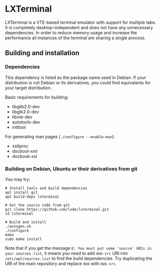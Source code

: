 # LXTerminal

LXTerminal is a VTE-based terminal emulator with support for multiple tabs.  It
is completely desktop-independent and does not have any unnecessary
dependencies. In order to reduce memory usage and increase the performance all
instances of the terminal are sharing a single process.

## Building and installation

### Dependencies

This dependency is listed as the package name used in Debian.  If your
distribution is not Debian or its derivatives, you could find equivalents for
your target distribution.

Basic requirements for building:
* libglib2.0-dev
* libgtk2.0-dev
* libvte-dev
* autotools-dev
* intltool

For generating man pages (`./configure --enable-man`):
* xsltproc
* docbool-xml
* docbook-xsl

### Building on Debian, Ubuntu or their derivatives from git

You may try:

```
# Install tools and build dependencies
apt install git
apt build-deps lxterminal

# Get the source code from git
git clone https://github.com/lxde/lxterminal.git
cd lxterminal

# Build and install
./autogen.sh
./configure
make
sudo make install
```

Note that if you get the message `E: You must put some 'source' URIs in your
sources.list`, it means you need to add `deb-src` URI into
`/etc/apt/sources.list` to find the build dependencies.  Try duplicating the
URI of the main repository and replace `deb` with `deb-src`.
